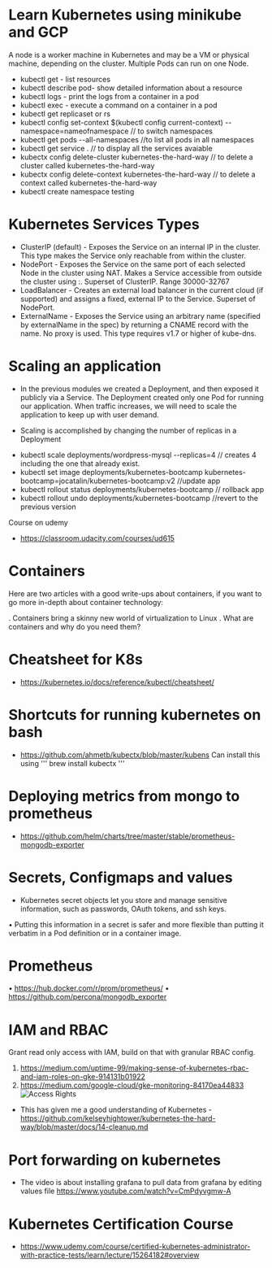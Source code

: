 # Learn Kubernetes using minikube and GCP

A node is a worker machine in Kubernetes and may be a VM or physical machine, depending on the cluster. 
Multiple Pods can run on one Node.

* kubectl get - list resources
* kubectl describe pod- show detailed information about a resource
* kubectl logs - print the logs from a container in a pod
* kubectl exec - execute a command on a container in a pod
* kubectl get replicaset or rs
* kubectl config set-context $(kubectl config current-context) --namespace=nameofnamespace // to switch namespaces
* kubectl get pods --all-namespaces //to list all pods in all namespaces
* kubectl get service . // to display all the services avaiable
* kubectx config delete-cluster kubernetes-the-hard-way // to delete a cluster called kubernetes-the-hard-way
* kubectx config delete-context kubernetes-the-hard-way // to delete a context called kubernetes-the-hard-way
* kubectl create namespace testing

# Kubernetes Services Types

* ClusterIP (default) - Exposes the Service on an internal IP in the cluster. This type makes the Service only reachable from within the cluster.
* NodePort - Exposes the Service on the same port of each selected Node in the cluster using NAT. Makes a Service accessible from outside the cluster using <NodeIP>:<NodePort>. Superset of ClusterIP. Range 30000-32767
* LoadBalancer - Creates an external load balancer in the current cloud (if supported) and assigns a fixed, external IP to the Service. Superset of NodePort.
* ExternalName - Exposes the Service using an arbitrary name (specified by externalName in the spec) by returning a CNAME record with the name. No proxy is used. This type requires v1.7 or higher of kube-dns.

# Scaling an application
* In the previous modules we created a Deployment, and then exposed it publicly via a Service. The Deployment created only one Pod for running our application. 
When traffic increases, we will need to scale the application to keep up with user demand.

* Scaling is accomplished by changing the number of replicas in a Deployment
-  kubectl scale deployments/wordpress-mysql --replicas=4 // creates 4 including the one that already exist.
-  kubectl set image deployments/kubernetes-bootcamp kubernetes-bootcamp=jocatalin/kubernetes-bootcamp:v2 //update app
-  kubectl rollout status deployments/kubernetes-bootcamp // rollback app
-  kubectl rollout undo deployments/kubernetes-bootcamp //revert to the previous version 


Course on udemy
* https://classroom.udacity.com/courses/ud615

# Containers
Here are two articles with a good write-ups about containers, if you want to go more in-depth about container technology:

. Containers bring a skinny new world of virtualization to Linux
. What are containers and why do you need them?

# Cheatsheet for K8s
* https://kubernetes.io/docs/reference/kubectl/cheatsheet/

#  Shortcuts for running kubernetes on bash

* https://github.com/ahmetb/kubectx/blob/master/kubens
Can install this using ''' brew install kubectx '''

# Deploying metrics from mongo to prometheus 
* https://github.com/helm/charts/tree/master/stable/prometheus-mongodb-exporter

# Secrets, Configmaps and values
* Kubernetes secret objects let you store and manage sensitive information, such as passwords, OAuth tokens, and ssh keys.

• Putting this information in a secret is safer and more flexible than putting it verbatim in a Pod definition or in a container image.
# Prometheus
• https://hub.docker.com/r/prom/prometheus/
• https://github.com/percona/mongodb_exporter

# IAM and RBAC
Grant read only access with IAM, build on that with granular RBAC config.
1. https://medium.com/uptime-99/making-sense-of-kubernetes-rbac-and-iam-roles-on-gke-914131b01922
2. https://medium.com/google-cloud/gke-monitoring-84170ea44833
![Access Rights](https://miro.medium.com/max/1088/1*_XD1aE2-NIcRPF7S1fFBwg.png)

*  This has given me a good understanding of Kubernetes - https://github.com/kelseyhightower/kubernetes-the-hard-way/blob/master/docs/14-cleanup.md

# Port forwarding on kubernetes

*   The video is about installing grafana to pull data from grafana by editing values file https://www.youtube.com/watch?v=CmPdyvgmw-A

# Kubernetes Certification Course
*  https://www.udemy.com/course/certified-kubernetes-administrator-with-practice-tests/learn/lecture/15264182#overview
